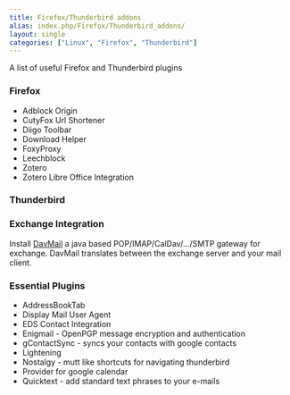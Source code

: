 ```yaml
---
title: Firefox/Thunderbird addons
alias: index.php/Firefox/Thunderbird_addons/
layout: single
categories: ["Linux", "Firefox", "Thunderbird"]
---
```

A list of useful Firefox and Thunderbird plugins

### Firefox

-   Adblock Origin
-   CutyFox Url Shortener
-   Diigo Toolbar
-   Download Helper
-   FoxyProxy
-   Leechblock
-   Zotero
-   Zotero Libre Office Integration

### Thunderbird

### Exchange Integration

Install [DavMail](http://davmail.sourceforge.net) a java based POP/IMAP/CalDav/.../SMTP gateway for exchange. DavMail translates
between the exchange server and your mail client.

### Essential Plugins

-   AddressBookTab
-   Display Mail User Agent
-   EDS Contact Integration
-   Enigmail - OpenPGP message encryption and authentication
-   gContactSync - syncs your contacts with google contacts
-   Lightening
-   Nostalgy - mutt like shortcuts for navigating thunderbird
-   Provider for google calendar
-   Quicktext - add standard text phrases to your e-mails
